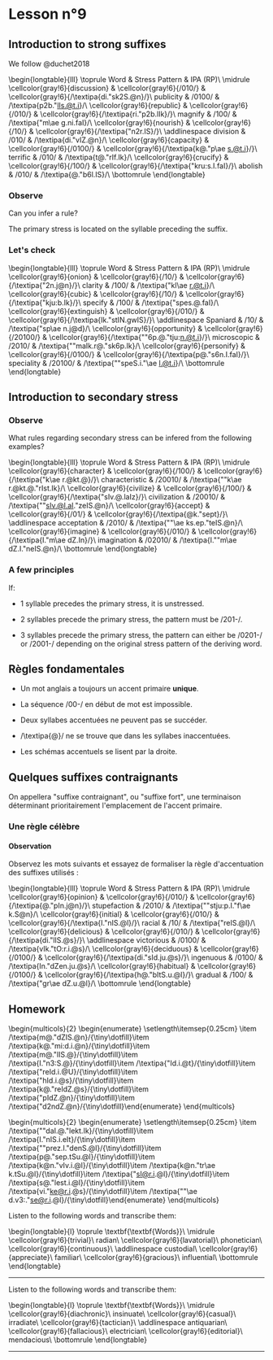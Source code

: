 # Lesson n°9







## Introduction to strong suffixes

We follow @duchet2018


\begin{longtable}{lll}
\toprule
Word & Stress Pattern & IPA (RP)\\
\midrule
\cellcolor{gray!6}{discussion} & \cellcolor{gray!6}{/010/} & \cellcolor{gray!6}{/\textipa{di."sk2S.@n}/}\\
publicity & /0100/ & /\textipa{p2b."lIs.@t.i}/\\
\cellcolor{gray!6}{republic} & \cellcolor{gray!6}{/010/} & \cellcolor{gray!6}{/\textipa{ri."p2b.lIk}/}\\
magnify & /100/ & /\textipa{"m\ae g.ni.faI}/\\
\cellcolor{gray!6}{nourish} & \cellcolor{gray!6}{/10/} & \cellcolor{gray!6}{/\textipa{"n2r.IS}/}\\
\addlinespace
division & /010/ & /\textipa{di."vIZ.@n}/\\
\cellcolor{gray!6}{capacity} & \cellcolor{gray!6}{/0100/} & \cellcolor{gray!6}{/\textipa{k@."p\ae s.@t.i}/}\\
terrific & /010/ & /\textipa{t@."rIf.Ik}/\\
\cellcolor{gray!6}{crucify} & \cellcolor{gray!6}{/100/} & \cellcolor{gray!6}{/\textipa{"kru:s.I.faI}/}\\
abolish & /010/ & /\textipa{@."b6l.IS}/\\
\bottomrule
\end{longtable}

### Observe

Can you infer a rule?




The primary stress is located on the syllable preceding the suffix.

### Let's check


\begin{longtable}{lll}
\toprule
Word & Stress Pattern & IPA (RP)\\
\midrule
\cellcolor{gray!6}{onion} & \cellcolor{gray!6}{/10/} & \cellcolor{gray!6}{/\textipa{"2n.j@n}/}\\
clarity & /100/ & /\textipa{"kl\ae r.@t.i}/\\
\cellcolor{gray!6}{cubic} & \cellcolor{gray!6}{/10/} & \cellcolor{gray!6}{/\textipa{"kju:b.Ik}/}\\
specify & /100/ & /\textipa{"spes.@.faI}/\\
\cellcolor{gray!6}{extinguish} & \cellcolor{gray!6}{/010/} & \cellcolor{gray!6}{/\textipa{Ik."stIN.gwIS}/}\\
\addlinespace
Spaniard & /10/ & /\textipa{"sp\ae n.j@d}/\\
\cellcolor{gray!6}{opportunity} & \cellcolor{gray!6}{/20100/} & \cellcolor{gray!6}{/\textipa{""6p.@."tju:n.@t.i}/}\\
microscopic & /2010/ & /\textipa{""maIk.r@."sk6p.Ik}/\\
\cellcolor{gray!6}{personify} & \cellcolor{gray!6}{/0100/} & \cellcolor{gray!6}{/\textipa{p@."s6n.I.faI}/}\\
speciality & /20100/ & /\textipa{""speS.i."\ae l.@t.i}/\\
\bottomrule
\end{longtable}

## Introduction to secondary stress

### Observe

What rules regarding secondary stress can be infered from the following examples?


\begin{longtable}{lll}
\toprule
Word & Stress Pattern & IPA (RP)\\
\midrule
\cellcolor{gray!6}{character} & \cellcolor{gray!6}{/100/} & \cellcolor{gray!6}{/\textipa{"k\ae r.@kt.@}/}\\
characteristic & /20010/ & /\textipa{""k\ae r.@kt.@."rIst.Ik}/\\
\cellcolor{gray!6}{civilize} & \cellcolor{gray!6}{/100/} & \cellcolor{gray!6}{/\textipa{"sIv.@.laIz}/}\\
civilization & /20010/ & /\textipa{""sIv.@l.aI."zeIS.@n}/\\
\cellcolor{gray!6}{accept} & \cellcolor{gray!6}{/01/} & \cellcolor{gray!6}{/\textipa{@k."sept}/}\\
\addlinespace
acceptation & /2010/ & /\textipa{""\ae ks.ep."teIS.@n}/\\
\cellcolor{gray!6}{imagine} & \cellcolor{gray!6}{/010/} & \cellcolor{gray!6}{/\textipa{I."m\ae dZ.In}/}\\
imagination & /02010/ & /\textipa{I.""m\ae dZ.I."neIS.@n}/\\
\bottomrule
\end{longtable}

### A few principles

If:

* 1 syllable precedes the primary stress, it is unstressed.

* 2 syllables precede the primary stress, the pattern must be /201-/.

* 3 syllables precede the primary stress, the pattern can either be /0201-/ or /2001-/ depending on the original stress pattern of the deriving word.


## Règles fondamentales

* Un mot anglais a toujours un accent primaire **unique**.

* La séquence /00-/ en début de mot est impossible.

* Deux syllabes accentuées ne peuvent pas se succéder.

* /\textipa{@}/ ne se trouve que dans les syllabes inaccentuées.

* Les schémas accentuels se lisent par la droite.


## Quelques suffixes contraignants

On appellera "suffixe contraignant", ou "suffixe fort", une terminaison déterminant prioritairement l'emplacement de l'accent primaire.

### Une règle célèbre

#### Observation

Observez les mots suivants et essayez de formaliser la règle d'accentuation des suffixes utilisés :


\begin{longtable}{lll}
\toprule
Word & Stress Pattern & IPA (RP)\\
\midrule
\cellcolor{gray!6}{opinion} & \cellcolor{gray!6}{/010/} & \cellcolor{gray!6}{/\textipa{@."pIn.j@n}/}\\
stupefaction & /2010/ & /\textipa{""stju:p.I."f\ae k.S@n}/\\
\cellcolor{gray!6}{initial} & \cellcolor{gray!6}{/010/} & \cellcolor{gray!6}{/\textipa{I."nIS.@l}/}\\
racial & /10/ & /\textipa{"reIS.@l}/\\
\cellcolor{gray!6}{delicious} & \cellcolor{gray!6}{/010/} & \cellcolor{gray!6}{/\textipa{di."lIS.@s}/}\\
\addlinespace
victorious & /0100/ & /\textipa{vIk."tO:r.i.@s}/\\
\cellcolor{gray!6}{deciduous} & \cellcolor{gray!6}{/0100/} & \cellcolor{gray!6}{/\textipa{di."sId.ju.@s}/}\\
ingenuous & /0100/ & /\textipa{In."dZen.ju.@s}/\\
\cellcolor{gray!6}{habitual} & \cellcolor{gray!6}{/0100/} & \cellcolor{gray!6}{/\textipa{h@."bItS.u.@l}/}\\
gradual & /100/ & /\textipa{"gr\ae dZ.u.@l}/\\
\bottomrule
\end{longtable}
## Homework

\begin{multicols}{2}
\begin{enumerate}
\setlength\itemsep{0.25cm}
\item /\textipa{m@."dZIS.@n}/{\tiny\dotfill}\item /\textipa{k@."mi:d.i.@n}/{\tiny\dotfill}\item /\textipa{m@."lIS.@}/{\tiny\dotfill}\item /\textipa{I."n3:S.@}/{\tiny\dotfill}\item /\textipa{"Id.i.@t}/{\tiny\dotfill}\item /\textipa{"reId.i.@U}/{\tiny\dotfill}\item /\textipa{"hId.i.@s}/{\tiny\dotfill}\item /\textipa{k@."reIdZ.@s}/{\tiny\dotfill}\item /\textipa{"pIdZ.@n}/{\tiny\dotfill}\item /\textipa{"d2ndZ.@n}/{\tiny\dotfill}\end{enumerate}
\end{multicols}

\begin{multicols}{2}
\begin{enumerate}
\setlength\itemsep{0.25cm}
\item /\textipa{""daI.@."lekt.Ik}/{\tiny\dotfill}\item /\textipa{I."nIS.i.eIt}/{\tiny\dotfill}\item /\textipa{""prez.I."denS.@l}/{\tiny\dotfill}\item /\textipa{p@."sep.tSu.@l}/{\tiny\dotfill}\item /\textipa{k@n."vIv.i.@l}/{\tiny\dotfill}\item /\textipa{k@n."tr\ae k.tSu.@l}/{\tiny\dotfill}\item /\textipa{"sI@r.i.@l}/{\tiny\dotfill}\item /\textipa{s@."lest.i.@l}/{\tiny\dotfill}\item /\textipa{vi."ke@r.i.@s}/{\tiny\dotfill}\item /\textipa{""\ae d.v3:."se@r.i.@l}/{\tiny\dotfill}\end{enumerate}
\end{multicols}

Listen to the following words and transcribe them:



 
\begin{longtable}{l}
\toprule
\textbf{\textbf{Words}}\\
\midrule
\cellcolor{gray!6}{trivial}\\
radian\\
\cellcolor{gray!6}{lavatorial}\\
phonetician\\
\cellcolor{gray!6}{continuous}\\
\addlinespace
custodial\\
\cellcolor{gray!6}{appreciate}\\
familiar\\
\cellcolor{gray!6}{gracious}\\
influential\\
\bottomrule
\end{longtable} 

---

Listen to the following words and transcribe them:



 
\begin{longtable}{l}
\toprule
\textbf{\textbf{Words}}\\
\midrule
\cellcolor{gray!6}{diachronic}\\
insinuate\\
\cellcolor{gray!6}{casual}\\
irradiate\\
\cellcolor{gray!6}{tactician}\\
\addlinespace
antiquarian\\
\cellcolor{gray!6}{fallacious}\\
electrician\\
\cellcolor{gray!6}{editorial}\\
mendacious\\
\bottomrule
\end{longtable} 

---
